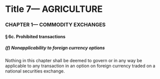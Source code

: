 
# Title 7— AGRICULTURE
### CHAPTER 1— COMMODITY EXCHANGES
#### § 6c. Prohibited transactions
##### (f) Nonapplicability to foreign currency options

Nothing in this chapter shall be deemed to govern or in any way be applicable to any transaction in an option on foreign currency traded on a national securities exchange.
